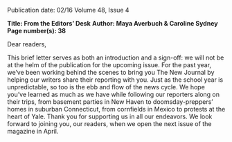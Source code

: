 Publication date: 02/16
Volume 48, Issue 4

**Title: From the Editors’ Desk**
**Author: Maya Averbuch & Caroline Sydney**
**Page number(s): 38**

Dear readers,

This brief letter serves as both an introduction and a 
sign-off: we will not be at the helm of the publication 
for the upcoming issue. For the past year, we’ve been 
working behind the scenes to bring you The New Journal 
by helping our writers share their reporting with you. 
Just as the school year is unpredictable, so too is the ebb 
and flow of the news cycle. We hope you’ve learned as 
much as we have while following our reporters along 
on their trips, from basement parties in New Haven to 
doomsday-preppers’ homes in suburban Connecticut, 
from cornfields in Mexico to protests at the heart of Yale. 
Thank you for supporting us in all our endeavors. We 
look forward to joining you, our readers, when we open 
the next issue of the magazine in April.